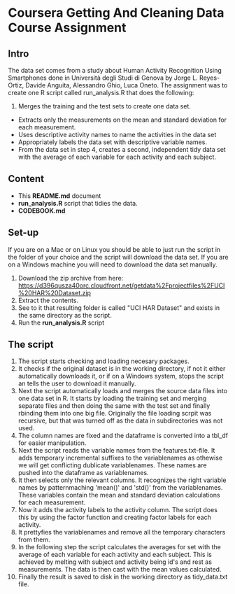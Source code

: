 Coursera Getting And Cleaning Data Course Assignment
====================================================

Intro
-----
The data set comes from a study about Human Activity Recognition Using Smartphones done in Università degli Studi di Genova by Jorge L. Reyes-Ortiz, Davide Anguita, Alessandro Ghio, Luca Oneto. The assignment was to create one R script called run_analysis.R that does the following:

1. Merges the training and the test sets to create one data set.
* Extracts only the measurements on the mean and standard deviation for each measurement. 
* Uses descriptive activity names to name the activities in the data set
* Appropriately labels the data set with descriptive variable names. 
* From the data set in step 4, creates a second, independent tidy data set with the average of each variable for each activity and each subject.


Content
-------
- This **README.md** document 
- **run_analysis.R** script that tidies the data.
- **CODEBOOK.md**

Set-up
------
If you are on a Mac or on Linux you should be able to just run the script in the folder of your choice and the script will download the data set. If you are on a Windows machine you will need to download the data set manually.

1. Download the zip archive from here: https://d396qusza40orc.cloudfront.net/getdata%2Fprojectfiles%2FUCI%20HAR%20Dataset.zip
2. Extract the contents.
3. See to it that resulting folder is called "UCI HAR Dataset" and exists in the same directory as the script.
4. Run the **run_analysis.R** script

The script
----------
1. The script starts checking and loading necesary packages.
2. It checks if the original dataset is in the working directory, if not it either automatically downloads it, or if on a Windows system, stops the script an tells the user to download it manually.
3. Next the script automatically loads and merges the source data files into one data set in R. It starts by loading the training set and merging separate files and then doing the same with the test set and finally rbinding them into one big file. Originally the file loading scrpit was recursive, but that was turned off as the data in subdirectories was not used.
4. The column names are fixed and the dataframe is converted into a tbl_df for easier manipulation.
5. Next the script reads the variable names from the features.txt-file. It adds temporary incremental suffixes to the variablenames as othewise we will get conflicting dublicate variablenames. These names are pushed into the dataframe as variablenames.
6. It then selects only the relevant columns. It recognizes the right variable names by patternmaching 'mean()' and 'std()' from the variablenames. These variables contain the mean and standard deviation calculations for each measurement.
7. Now it adds the activity labels to the activity column. The script does this by using the factor function and creating factor labels for each activity.
8. It prettyfies the variablenames and remove all the temporary characters from them.
9. In the following step the script calculates the averages for set with the average of each variable for each activity and each subject. This is achieved by melting with subject and activity being id's and rest as measurements. The data is then cast with the mean values calculated. 
10. Finally the result is saved to disk in the working directory as tidy_data.txt file.
